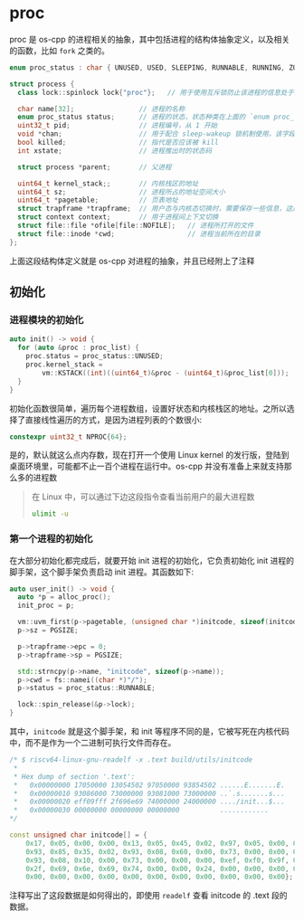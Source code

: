 # proc

proc 是 os-cpp 的进程相关的抽象，其中包括进程的结构体抽象定义，以及相关的函数，比如 `fork` 之类的。

```cpp
enum proc_status : char { UNUSED, USED, SLEEPING, RUNNABLE, RUNNING, ZOMBIE };

struct process {
  class lock::spinlock lock{"proc"};   // 用于使用互斥锁防止该进程的信息处于数据竞争的状态

  char name[32];                // 进程的名称
  enum proc_status status;      // 进程的状态，状态种类在上面的 `enum proc_status` 被定义
  uint32_t pid;                 // 进程编号，从 1 开始
  void *chan;                   // 用于配合 sleep-wakeup 锁机制使用，该字段会存储条件变量，之后调用 wakeup 的时候会找到条件变量一致的再唤醒
  bool killed;                  // 指代是否应该被 kill
  int xstate;                   // 进程推出时的状态码 

  struct process *parent;       // 父进程

  uint64_t kernel_stack;;       // 内核栈区的地址
  uint64_t sz;                  // 进程所占的地址空间大小
  uint64_t *pagetable;          // 页表地址
  struct trapframe *trapframe;  // 用户态与内核态切换时，需要保存一些信息，这是保存信息区域的地址
  struct context context;       // 用于进程间上下文切换
  struct file::file *ofile[file::NOFILE];   // 进程所打开的文件
  struct file::inode *cwd;                  // 进程当前所在的目录
};
```

上面这段结构体定义就是 os-cpp 对进程的抽象，并且已经附上了注释

## 初始化
### 进程模块的初始化

```cpp
auto init() -> void {
  for (auto &proc : proc_list) {
    proc.status = proc_status::UNUSED;
    proc.kernel_stack =
        vm::KSTACK((int)((uint64_t)&proc - (uint64_t)&proc_list[0]));
  }
}
```

初始化函数很简单，遍历每个进程数组，设置好状态和内核栈区的地址。之所以选择了直接线性遍历的方式，是因为进程列表的个数很小:

```cpp
constexpr uint32_t NPROC{64};
```

是的，默认就这么点内存数，现在打开一个使用 Linux kernel 的发行版，登陆到桌面环境里，可能都不止一百个进程在运行中。os-cpp 并没有准备上来就支持那么多的进程数

> 在 Linux 中，可以通过下边这段指令查看当前用户的最大进程数
>
> ```bash
> ulimit -u
> ```

### 第一个进程的初始化

在大部分初始化都完成后，就要开始 init 进程的初始化，它负责初始化 init 进程的脚手架，这个脚手架负责启动 init 进程。其函数如下:

```cpp
auto user_init() -> void {
  auto *p = alloc_proc();
  init_proc = p;

  vm::uvm_first(p->pagetable, (unsigned char *)initcode, sizeof(initcode));
  p->sz = PGSIZE;

  p->trapframe->epc = 0;
  p->trapframe->sp = PGSIZE;

  std::strncpy(p->name, "initcode", sizeof(p->name));
  p->cwd = fs::namei((char *)"/");
  p->status = proc_status::RUNNABLE;

  lock::spin_release(&p->lock);
}
```

其中，`initcode` 就是这个脚手架，和 init 等程序不同的是，它被写死在内核代码中，而不是作为一个二进制可执行文件而存在。

```cpp
/* $ riscv64-linux-gnu-readelf -x .text build/utils/initcode
 *
 * Hex dump of section '.text':
 *   0x00000000 17050000 13054502 97050000 93854502 ......E.......E.
 *   0x00000010 93086000 73000000 93081000 73000000 ..`.s.......s...
 *   0x00000020 eff09fff 2f696e69 74000000 24000000 ..../init...$...
 *   0x00000030 00000000 00000000 00000000          ............
*/

const unsigned char initcode[] = {
    0x17, 0x05, 0x00, 0x00, 0x13, 0x05, 0x45, 0x02, 0x97, 0x05, 0x00, 0x00,
    0x93, 0x85, 0x35, 0x02, 0x93, 0x08, 0x60, 0x00, 0x73, 0x00, 0x00, 0x00,
    0x93, 0x08, 0x10, 0x00, 0x73, 0x00, 0x00, 0x00, 0xef, 0xf0, 0x9f, 0xff,
    0x2f, 0x69, 0x6e, 0x69, 0x74, 0x00, 0x00, 0x24, 0x00, 0x00, 0x00, 0x00,
    0x00, 0x00, 0x00, 0x00, 0x00, 0x00, 0x00, 0x00, 0x00, 0x00, 0x00};
```

注释写出了这段数据是如何得出的，即使用 `readelf` 查看 initcode 的 .text 段的数据。


